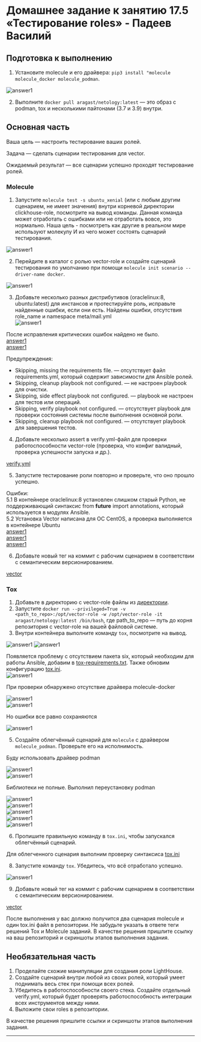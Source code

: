# Домашнее задание к занятию 17.5 «Тестирование roles» - Падеев Василий



## Подготовка к выполнению

1. Установите molecule и его драйвера: `pip3 install "molecule molecule_docker molecule_podman`.

![answer1](https://github.com/Vasiliy-Ser/Ansible_role_testing_17.5/blob/982dd09546a1bc1b67ff14fe88918377ae64698d/png/4.png)

2. Выполните `docker pull aragast/netology:latest` —  это образ с podman, tox и несколькими пайтонами (3.7 и 3.9) внутри.

## Основная часть

Ваша цель — настроить тестирование ваших ролей. 

Задача — сделать сценарии тестирования для vector. 

Ожидаемый результат — все сценарии успешно проходят тестирование ролей.

### Molecule

1. Запустите  `molecule test -s ubuntu_xenial` (или с любым другим сценарием, не имеет значения) внутри корневой директории clickhouse-role, посмотрите на вывод команды. Данная команда может отработать с ошибками или не отработать вовсе, это нормально. Наша цель - посмотреть как другие в реальном мире используют молекулу И из чего может состоять сценарий тестирования.

![answer1](https://github.com/Vasiliy-Ser/Ansible_role_testing_17.5/blob/982dd09546a1bc1b67ff14fe88918377ae64698d/png/5.png)

2. Перейдите в каталог с ролью vector-role и создайте сценарий тестирования по умолчанию при помощи `molecule init scenario --driver-name docker`.

![answer1](https://github.com/Vasiliy-Ser/Ansible_role_testing_17.5/blob/982dd09546a1bc1b67ff14fe88918377ae64698d/png/6.png)

3. Добавьте несколько разных дистрибутивов (oraclelinux:8, ubuntu:latest) для инстансов и протестируйте роль, исправьте найденные ошибки, если они есть.
Найдены ошибки, отсутствия role_name и namespace meta/mail.yml   
![answer1](https://github.com/Vasiliy-Ser/Ansible_role_testing_17.5/blob/982dd09546a1bc1b67ff14fe88918377ae64698d/png/7.png)

После исправления критических ошибок найдено не было.  
[answer1](https://github.com/Vasiliy-Ser/Ansible_role_testing_17.5/blob/982dd09546a1bc1b67ff14fe88918377ae64698d/png/8.png)  
[answer1](https://github.com/Vasiliy-Ser/Ansible_role_testing_17.5/blob/982dd09546a1bc1b67ff14fe88918377ae64698d/png/9.png)  

Предупреждения:  
- Skipping, missing the requirements file. — отсутствует файл requirements.yml, который содержит зависимости для Ansible ролей.  
- Skipping, cleanup playbook not configured. — не настроен playbook для очистки.  
- Skipping, side effect playbook not configured. —  playbook не настроен для тестов или операций.  
- Skipping, verify playbook not configured. — отсутствует playbook для проверки состояния системы после выполнения основной роли.  
- Skipping, cleanup playbook not configured. — отсутствует playbook для завершения тестов.

4. Добавьте несколько assert в verify.yml-файл для  проверки работоспособности vector-role (проверка, что конфиг валидный, проверка успешности запуска и др.). 

[verify.yml](https://github.com/Vasiliy-Ser/Ansible_role_testing_17.5/blob/982dd09546a1bc1b67ff14fe88918377ae64698d/playbook/roles/Vector/molecule/default/verify.yml)


5. Запустите тестирование роли повторно и проверьте, что оно прошло успешно.

Ошибки:  
5.1 В контейнере oraclelinux:8 установлен слишком старый Python, не поддерживающий синтаксис from __future__ import annotations, который используется в модулях Ansible.   
5.2 Установка Vector написана для ОС CentOS, а проверка выполняется в контейнере Ubuntu   
[answer1](https://github.com/Vasiliy-Ser/Ansible_role_testing_17.5/blob/982dd09546a1bc1b67ff14fe88918377ae64698d/png/13.png)  
[answer1](https://github.com/Vasiliy-Ser/Ansible_role_testing_17.5/blob/982dd09546a1bc1b67ff14fe88918377ae64698d/png/14.png)  
[answer1](https://github.com/Vasiliy-Ser/Ansible_role_testing_17.5/blob/982dd09546a1bc1b67ff14fe88918377ae64698d/png/15.png)  

6. Добавьте новый тег на коммит с рабочим сценарием в соответствии с семантическим версионированием.  

[vector](https://github.com/Vasiliy-Ser/vector-role/releases/tag/v1.3.0)  

### Tox

1. Добавьте в директорию с vector-role файлы из [директории](./example).  
2. Запустите `docker run --privileged=True -v <path_to_repo>:/opt/vector-role -w /opt/vector-role -it aragast/netology:latest /bin/bash`, где path_to_repo — путь до корня репозитория с vector-role на вашей файловой системе.  
3. Внутри контейнера выполните команду `tox`, посмотрите на вывод.  

![answer1](https://github.com/Vasiliy-Ser/Ansible_role_testing_17.5/blob/982dd09546a1bc1b67ff14fe88918377ae64698d/png/16.png)
![answer1](https://github.com/Vasiliy-Ser/Ansible_role_testing_17.5/blob/982dd09546a1bc1b67ff14fe88918377ae64698d/png/19.png)

 Появляется проблему с  отсутствием пакета six, который необходим для работы Ansible,  добавим в [tox-requirements.txt](https://github.com/Vasiliy-Ser/Ansible_role_testing_17.5/blob/982dd09546a1bc1b67ff14fe88918377ae64698d/playbook/roles/Vector/tox-requirements.txt). Также обновим конфигурацию [tox.ini](https://github.com/Vasiliy-Ser/Ansible_role_testing_17.5/blob/982dd09546a1bc1b67ff14fe88918377ae64698d/playbook/roles/Vector/tox.ini).  
![answer1](https://github.com/Vasiliy-Ser/Ansible_role_testing_17.5/blob/982dd09546a1bc1b67ff14fe88918377ae64698d/png/20.png)

При проверки обнаружено отсутствие драйвера molecule-docker  

![answer1](https://github.com/Vasiliy-Ser/Ansible_role_testing_17.5/blob/982dd09546a1bc1b67ff14fe88918377ae64698d/png/21.png)  
![answer1](https://github.com/Vasiliy-Ser/Ansible_role_testing_17.5/blob/982dd09546a1bc1b67ff14fe88918377ae64698d/png/22.png)  

Но ошибки все равно сохраняются  

![answer1](https://github.com/Vasiliy-Ser/Ansible_role_testing_17.5/blob/982dd09546a1bc1b67ff14fe88918377ae64698d/png/23.png)

5. Создайте облегчённый сценарий для `molecule` с драйвером `molecule_podman`. Проверьте его на исполнимость.

Буду использовать драйвер podman

![answer1](https://github.com/Vasiliy-Ser/Ansible_role_testing_17.5/blob/982dd09546a1bc1b67ff14fe88918377ae64698d/png/24.png)  
![answer1](https://github.com/Vasiliy-Ser/Ansible_role_testing_17.5/blob/982dd09546a1bc1b67ff14fe88918377ae64698d/png/25.png)

Библиотеки не полные. Выполнил переустановку podman

![answer1](https://github.com/Vasiliy-Ser/Ansible_role_testing_17.5/blob/982dd09546a1bc1b67ff14fe88918377ae64698d/png/26.png)  
![answer1](https://github.com/Vasiliy-Ser/Ansible_role_testing_17.5/blob/982dd09546a1bc1b67ff14fe88918377ae64698d/png/27.png)  
![answer1](https://github.com/Vasiliy-Ser/Ansible_role_testing_17.5/blob/982dd09546a1bc1b67ff14fe88918377ae64698d/png/28.png)  
![answer1](https://github.com/Vasiliy-Ser/Ansible_role_testing_17.5/blob/982dd09546a1bc1b67ff14fe88918377ae64698d/png/29.png)  
![answer1](https://github.com/Vasiliy-Ser/Ansible_role_testing_17.5/blob/982dd09546a1bc1b67ff14fe88918377ae64698d/png/30.png)  

6. Пропишите правильную команду в `tox.ini`, чтобы запускался облегчённый сценарий.

Для облегченного сценария выполним проверку синтаксиса [tox.ini](https://github.com/Vasiliy-Ser/Ansible_role_testing_17.5/blob/6cd09279b73c8a778c228a21da31a95e96a0c442/playbook/roles/Vector/tox.ini)  

8. Запустите команду `tox`. Убедитесь, что всё отработало успешно.

![answer1](https://github.com/Vasiliy-Ser/Ansible_role_testing_17.5/blob/982dd09546a1bc1b67ff14fe88918377ae64698d/png/31.png)  

9. Добавьте новый тег на коммит с рабочим сценарием в соответствии с семантическим версионированием.

[vector](https://github.com/Vasiliy-Ser/vector-role/releases/tag/v1.4.1)  

После выполнения у вас должно получится два сценария molecule и один tox.ini файл в репозитории. Не забудьте указать в ответе теги решений Tox и Molecule заданий. В качестве решения пришлите ссылку на  ваш репозиторий и скриншоты этапов выполнения задания. 

## Необязательная часть

1. Проделайте схожие манипуляции для создания роли LightHouse.
2. Создайте сценарий внутри любой из своих ролей, который умеет поднимать весь стек при помощи всех ролей.
3. Убедитесь в работоспособности своего стека. Создайте отдельный verify.yml, который будет проверять работоспособность интеграции всех инструментов между ними.
4. Выложите свои roles в репозитории.

В качестве решения пришлите ссылки и скриншоты этапов выполнения задания.

---

